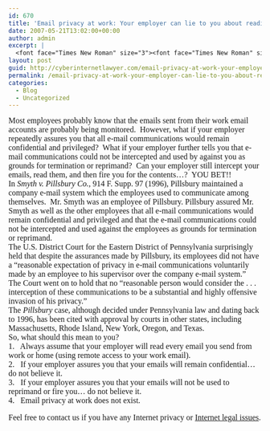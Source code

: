 ```yaml
---
id: 670
title: 'Email privacy at work: Your employer can lie to you about reading your emails… and then fire you for relying on these lies!'
date: 2007-05-21T13:02:00+00:00
author: admin
excerpt: |
  <font face="Times New Roman" size="3"><font face="Times New Roman" size="3">  <p class="MsoNormal">Most employees probably know that the emails sent from their work email accounts are probably being monitored.&nbsp; However, what if your employer repeatedly assures you that all e-mail communications would remain confidential and privileged?&nbsp; What if your employer further tells you that e-mail communications could not be intercepted and used by against you as grounds for termination or reprimand?&nbsp; Can your employer still intercept your emails, read them, and then fire you for the contents…?&nbsp; YOU BET!!<br /><br /></p>  <p class="MsoNormal">In <em>Smyth ...
layout: post
guid: http://cyberinternetlawyer.com/email-privacy-at-work-your-employer-can-lie-to-you-about-reading-your-emails-and-then-fire-you-for-relying-on-these-lies.html
permalink: /email-privacy-at-work-your-employer-can-lie-to-you-about-reading-your-emails-and-then-fire-you-for-relying-on-these-lies/
categories:
  - Blog
  - Uncategorized
---
```

<font face="Times New Roman" size="3"><font face="Times New Roman" size="3"></p> 

<p class="MsoNormal" style="margin: 0in 0in 0pt">
  Most employees probably know that the emails sent from their work email accounts are probably being monitored.&nbsp; However, what if your employer repeatedly assures you that all e-mail communications would remain confidential and privileged?&nbsp; What if your employer further tells you that e-mail communications could not be intercepted and used by against you as grounds for termination or reprimand?&nbsp; Can your employer still intercept your emails, read them, and then fire you for the contents…?&nbsp; YOU BET!!
</p>

<p class="MsoNormal" style="margin: 0in 0in 0pt">
  In <i>Smyth v. Pillsbury Co.</i>, 914 F. Supp. 97 (1996), Pillsbury maintained a company e-mail system which the employees used to communicate among themselves.&nbsp; Mr. Smyth was an employee of Pillsbury. Pillsbury assured Mr. Smyth as well as the other employees that all e-mail communications would remain confidential and privileged and that the e-mail communications could not be intercepted and used against the employees as grounds for termination or reprimand.&nbsp;
</p>

<p class="MsoNormal" style="margin: 0in 0in 0pt">
  The U.S. District Court for the Eastern District of Pennsylvania surprisingly held that despite the assurances made by Pillsbury, its employees did not have a “reasonable expectation of privacy in e-mail communications voluntarily made by an employee to his supervisor over the company e-mail system.”&nbsp; The Court went on to hold that no “reasonable person would consider the . . . interception of these communications to be a substantial and highly offensive invasion of his privacy.”&nbsp;
</p>

<p class="MsoNormal" style="margin: 0in 0in 0pt">
  The <i>Pillsbury</i> case, although decided under Pennsylvania law and dating back to 1996, has been cited with approval by courts in other states, including Massachusetts, Rhode Island, New York, Oregon, and Texas.
</p>

<p class="MsoNormal" style="margin: 0in 0in 0pt">
  So, what should this mean to you?
</p>

<p class="MsoNormal" style="margin: 0in 0in 0pt">
  1.&nbsp;&nbsp; Always assume that your employer will read every email you send from work or home (using remote access to your work email). <br />2.&nbsp;&nbsp; If your employer assures you that your emails will remain confidential… do not believe it. <br />3.&nbsp;&nbsp; If your employer assures you that your emails will not be used to reprimand or fire you… do not believe it. <br />4.&nbsp;&nbsp; Email privacy at work does not exist.
</p>

<p>
</p>

<p class="MsoNormal" style="margin: 0in 0in 0pt">
  Feel free to contact us if you have any Internet privacy or <a href="http://www.cyberinternetlawyer.com/" target="_blank" rel="nofollow" > Internet legal issues</a>.
</p>

<p>
  </font></font>
</p>

<p>
  <!--
ctxt_ad_partner = "8691958090";
ctxt_ad_section = "";
ctxt_ad_bg = "";
ctxt_ad_width = 250;
ctxt_ad_height = 250;
ctxt_ad_bc = "D2E4FC";
ctxt_ad_cc = "FFFFFF";
ctxt_ad_lc = "0000DE";
ctxt_ad_tc = "333333";
ctxt_ad_uc = "999999";
// -->
</p>